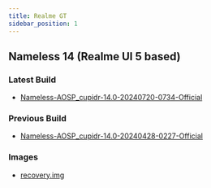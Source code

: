 ```yaml
---
title: Realme GT
sidebar_position: 1
---
```


## Nameless 14 (Realme UI 5 based)

### Latest Build
- [Nameless-AOSP_cupidr-14.0-20240720-0734-Official](https://sourceforge.net/projects/nameless-aosp/files/cupidr/Nameless-AOSP_cupidr-14.0-20240720-0734-Official.zip/download)

### Previous Build
- [Nameless-AOSP_cupidr-14.0-20240428-0227-Official](https://sourceforge.net/projects/nameless-aosp/files/cupidr/Nameless-AOSP_cupidr-14.0-20240428-0227-Official.zip/download)

### Images
- [recovery.img](https://github.com/pjgowtham/android_device_realme_cupidr/releases/download/lineage-21.0-20240101-UNOFFICIAL-cupidr/recovery-lineage-21.0-20231205-UNOFFICIAL-cupidr.zip)